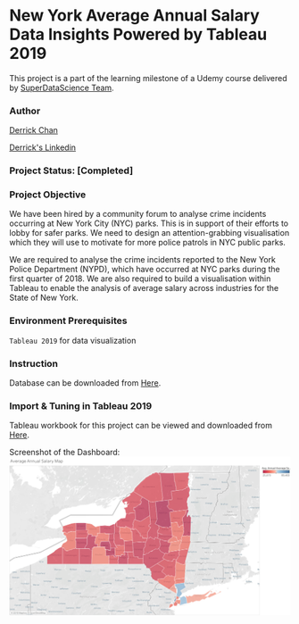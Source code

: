 # New York Average Annual Salary Data Insights Powered by Tableau 2019
This project is a part of the learning milestone of a Udemy course delivered by [SuperDataScience Team](https://www.udemy.com/tableau-2018/). 

### Author
[Derrick Chan](https://github.com/zhenyu92)

[Derrick's Linkedin](https://www.linkedin.com/in/zychan/)

### Project Status: [Completed]

### Project Objective
We have been hired by a community forum to analyse crime incidents occurring at New York City (NYC) parks. This is in support of their efforts to lobby for safer parks. We need to design an attention-grabbing visualisation which they will use to motivate for more police patrols in NYC public parks.

We are required to analyse the crime incidents reported to the New York Police Department (NYPD), which have occurred at NYC parks during the first quarter of 2018. We are also required to build a visualisation within Tableau to enable the analysis of average salary across industries for the State of New York.

### Environment Prerequisites
`Tableau 2019` for data visualization

### Instruction
Database can be downloaded from [Here](https://sds-platform-private.s3-us-east-2.amazonaws.com/uploads/P1-nyc-park-crime-stats-q1-2018.pdf).

### Import & Tuning in Tableau 2019
Tableau workbook for this project can be viewed and downloaded from [Here](https://public.tableau.com/profile/derrick1466#!/vizhome/AverageAnnualSalaryMap_15654455970630/AverageAnnualSalaryMap?publish=yes).

Screenshot of the Dashboard: 
![alt text](https://github.com/zhenyu92/Avg_Annual_Salary/blob/master/Average%20Annual%20Salary%20Map.png "Average Annual Salary Map")
